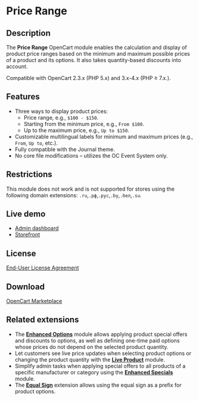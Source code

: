 # Price Range

## Description
The **Price Range** OpenCart module enables the calculation and display of product price ranges based on the minimum and maximum possible prices of a product and its options. It also takes quantity-based discounts into account.

Compatible with OpenCart 2.3.x (PHP 5.x) and 3.x-4.x (PHP ≥ 7.x.).

## Features
* Three ways to display product prices:
    - Price range, e.g., `$100 - $150`.
    - Starting from the minimum price, e.g., `From $100`.
    - Up to the maximum price, e.g., `Up to $150`.
* Customizable multilingual labels for minimum and maximum prices (e.g., `From`, `Up to`, etc.).
* Fully compatible with the Journal theme.
* No core file modifications – utilizes the OC Event System only.

## Restrictions
This module does not work and is not supported for stores using the following domain extensions: `.ru`,`.рф`,`.рус`,`.by`,`.бел`,`.su`.

## Live demo
* [Admin dashboard](https://demo.ocmod.space/a/admin/index.php?route=extension/module/price_range)
* [Storefront](https://demo.ocmod.space/a/admin/index.php?route=extension/module/price_range)

## License
[End-User License Agreement](../EULA.en.txt)

## Download
[OpenCart Marketplace](https://www.opencart.com/index.php?route=marketplace/extension/info&extension_id=38331)

## Related extensions
* The [**Enhanced Options**](https://www.opencart.com/index.php?route=marketplace/extension/info&extension_id=40391) module allows applying product special offers and discounts to options, as well as defining one-time paid options whose prices do not depend on the selected product quantity.
* Let customers see live price updates when selecting product options or changing the product quantity with the [**Live Product**](https://www.opencart.com/index.php?route=marketplace/extension/info&extension_id=36005) module.
* Simplify admin tasks when applying special offers to all products of a specific manufacturer or category using the [**Enhanced Specials**](https://www.opencart.com/index.php?route=marketplace/extension/info&extension_id=43136) module.
* The [**Equal Sign**](https://www.opencart.com/index.php?route=marketplace/extension/info&extension_id=34383) extension allows using the equal sign as a prefix for product options.
